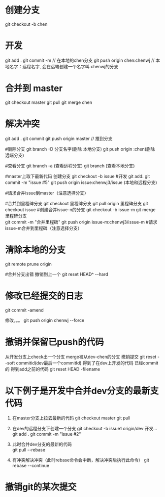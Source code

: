 

# 创建分支
git checkout -b chen
# 开发
git add .
git commit -m  // 在本地的chen分支
git push origin chen:chenwj  // 本地名字：远程名字, 会在远端创建一个名字叫 chenwj的分支



# 合并到 master
git checkout master
git pull
git merge chen
# 解决冲突
git add .
git commit 
git push origin master // 推到分支


#删除分支
git branch -D 分支名字(删除 本地分支)
git push origin  :chen(删除 远端分支)



#查看分支
 git branch -a (查看远程分支)
 git branch  (查看本地分支)







#master上取下最新代码 创建分支
	git checkout -b issue 
#开发
    git add.
    git commit -m "issue #5"
    git push origin issue:chenwj3/issue   (本地和远程分支)

#请求合并issue到master（注意选择分支）

#合并到里程碑分支
  git checkout 里程碑分支
  git pull origin 里程碑分支
  git checkout issue
#创建合并issue-n的分支
  git checkout -b issue-m
  git merge 里程碑分支  
  git commit -m "合并里程碑"
  git push origin issue-m:chenwj3/issue-m
#请求issue-m合并到里程碑（注意选择分支）


# 清除本地的分支
git remote prune origin




#合并分支出错 撤销到上一个
 git reset HEAD^ --hard


# 修改已经提交的日志
 git commit -amend 

 修改。。。
 git push origin chenwj --force


# 撤销并保留已push的代码
  从开发分支上check出一个分支
  merge被从dev-chen的分支
  撤销提交 git reset --soft commitid(dev最后一个commitId)
  得到了在dev上开发的代码 已经commit的
  得到add之前的代码 git reset HEAD  -filename


# 以下例子是开发中合并dev分支的最新支代码
  
1. 在master分支上拉去最新的代码
   git checkout master
   git pull
2. 在dev的远程分支下创建一个分支
  git checkout -b issue1 origin/dev
  开发...
  git add .
  git commit -m "issue #2"
3. 此时合并dev分支的最新的代码  
  git pull --rebase 

4. 有冲突解决冲突（此时rebase命令会中断，解决冲突后执行此命令）
  git rebase --continue 



# 撤销git的某次提交